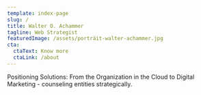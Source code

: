 ```yaml
---
template: index-page
slug: /
title: Walter O. Achammer
tagline: Web Strategist
featuredImage: /assets/porträit-walter-achammer.jpg
cta:
  ctaText: Know more
  ctaLink: /about
---
```

Positioning Solutions:
From the Organization in the Cloud to Digital Marketing - counseling entities strategically.